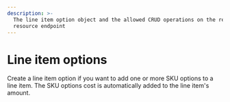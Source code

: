 ```yaml
---
description: >-
  The line item option object and the allowed CRUD operations on the related
  resource endpoint
---
```


# Line item options

Create a line item option if you want to add one or more SKU options to a line item. The SKU options cost is automatically added to the line item's amount.
